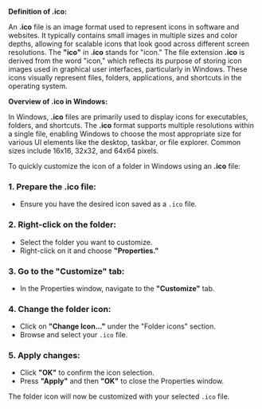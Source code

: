 **Definition of .ico:**

An **.ico** file is an image format used to represent icons in software and websites. It typically contains small images in multiple sizes and color depths, allowing for scalable icons that look good across different screen resolutions.
The **"ico"** in **.ico** stands for "icon." The file extension **.ico** is derived from the word "icon," which reflects its purpose of storing icon images used in graphical user interfaces, particularly in Windows. These icons visually represent files, folders, applications, and shortcuts in the operating system.

**Overview of .ico in Windows:**

In Windows, **.ico** files are primarily used to display icons for executables, folders, and shortcuts. The **.ico** format supports multiple resolutions within a single file, enabling Windows to choose the most appropriate size for various UI elements like the desktop, taskbar, or file explorer. Common sizes include 16x16, 32x32, and 64x64 pixels.

To quickly customize the icon of a folder in Windows using an **.ico** file:

### 1. **Prepare the .ico file:**
   - Ensure you have the desired icon saved as a `.ico` file.

### 2. **Right-click on the folder:**
   - Select the folder you want to customize.
   - Right-click on it and choose **"Properties."**

### 3. **Go to the "Customize" tab:**
   - In the Properties window, navigate to the **"Customize"** tab.

### 4. **Change the folder icon:**
   - Click on **"Change Icon..."** under the "Folder icons" section.
   - Browse and select your `.ico` file.

### 5. **Apply changes:**
   - Click **"OK"** to confirm the icon selection.
   - Press **"Apply"** and then **"OK"** to close the Properties window.

The folder icon will now be customized with your selected `.ico` file.
